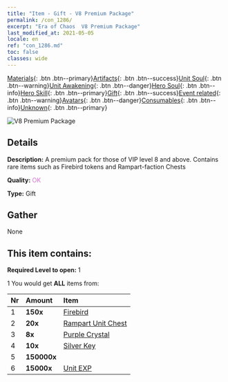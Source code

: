 ```yaml
---
title: "Item - Gift - V8 Premium Package"
permalink: /con_1286/
excerpt: "Era of Chaos  V8 Premium Package"
last_modified_at: 2021-05-05
locale: en
ref: "con_1286.md"
toc: false
classes: wide
---
```

 [Materials](/Items/){: .btn .btn--primary}[Artifacts](/Items/Artifacts/){: .btn .btn--success}[Unit Soul](/Items/UnitSoul/){: .btn .btn--warning}[Unit Awakening](/Items/UnitAwakening/){: .btn .btn--danger}[Hero Soul](/Items/HeroSoul/){: .btn .btn--info}[Hero Skill](/Items/HeroSkill/){: .btn .btn--primary}[Gift](/Items/Gift/){: .btn .btn--success}[Event related](/Items/Events/){: .btn .btn--warning}[Avatars](/Items/Avatars/){: .btn .btn--danger}[Consumables](/Items/Consumables/){: .btn .btn--info}[Unknown](/Items/Unknown/){: .btn .btn--primary}

 ![V8 Premium Package](/images/t/i_905008.png)

## Details
 **Description:** A premium pack for those of VIP level 8 and above. Contains rare items such as Firebird tokens and Rampart-faction Chests

 **Quality:** <span style="color: #DA70D6">OK</span>

 **Type:** Gift

## Gather

  None

## This item contains:

 **Required Level to open:** 1

 1 You would get **ALL** items  from:

  | Nr | Amount |     Item    |
  |:---|:-------|:------------|
  | 1 |  **150x** | [Firebird](/Items/unt_268/) |  | 
  | 2 |  **20x** | [Rampart Unit Chest](/Items/con_1270/) |  | 
  | 3 |  **8x** | [Purple Crystal](/Items/con_720/) |  | 
  | 4 |  **10x** | [Silver Key](/Items/con_693/) |  | 
  | 5 |  **150000x** | <i class="fas fa-coins"/> |  | 
  | 6 |  **15000x** | [Unit EXP](/Items/con_902/) |  | 
